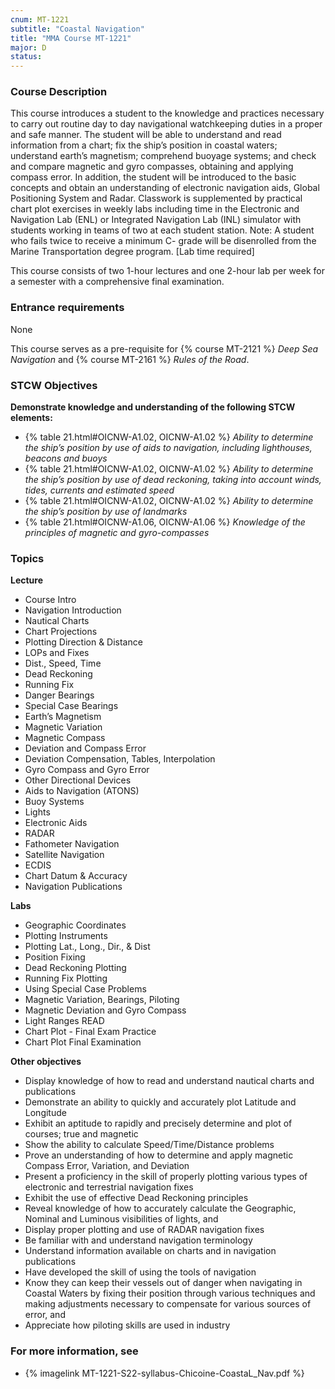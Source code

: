 ```yaml
---
cnum: MT-1221
subtitle: "Coastal Navigation"
title: "MMA Course MT-1221"
major: D
status: 
---
```


### Course Description

This course introduces a student to the knowledge and practices necessary to carry out routine day to day navigational watchkeeping duties in a proper and safe manner.  The student will be able to understand and read information from a chart; fix the ship’s position in coastal waters; understand earth’s magnetism; comprehend buoyage systems; and check and compare magnetic and gyro compasses, obtaining and applying compass error.  In addition, the student will be introduced to the basic concepts and obtain an understanding of electronic navigation aids, Global Positioning System and Radar.  Classwork is supplemented by practical chart plot exercises in weekly labs including time in the Electronic and Navigation Lab (ENL) or Integrated Navigation Lab (INL) simulator with students working in teams of two at each student station.  Note:  A student who fails twice to receive a minimum C- grade will be disenrolled from the Marine Transportation degree program. [Lab time required]


This course consists of two 1-hour lectures and one 2-hour lab per week for a semester with a comprehensive final examination.

### Entrance requirements

None

This course serves as a pre-requisite for  {% course MT-2121 %} *Deep Sea Navigation* and  {% course MT-2161 %} *Rules of the Road*.


### STCW Objectives

**Demonstrate knowledge and understanding of the following STCW elements:**

* {% table 21.html#OICNW-A1.02, OICNW-A1.02 %} *Ability to determine the ship’s position by use of aids to navigation, including lighthouses, beacons and buoys*
* {% table 21.html#OICNW-A1.02, OICNW-A1.02 %} *Ability to determine the ship’s position by use of dead reckoning, taking into account winds, tides, currents and estimated speed*
* {% table 21.html#OICNW-A1.02, OICNW-A1.02 %} *Ability to determine the ship’s position by use of landmarks*
* {% table 21.html#OICNW-A1.06, OICNW-A1.06 %} *Knowledge of the principles of magnetic and gyro-compasses*



### Topics

**Lecture**

* Course Intro
* Navigation Introduction
* Nautical Charts
* Chart Projections
* Plotting Direction & Distance
* LOPs and Fixes
* Dist., Speed, Time
* Dead Reckoning
* Running Fix
* Danger Bearings
* Special Case Bearings
* Earth’s Magnetism
* Magnetic Variation
* Magnetic Compass
* Deviation and Compass Error
* Deviation Compensation, Tables, Interpolation
* Gyro Compass and Gyro Error
* Other Directional Devices
* Aids to Navigation (ATONS) 
* Buoy Systems
* Lights
* Electronic Aids
* RADAR
* Fathometer Navigation
* Satellite Navigation
* ECDIS
* Chart Datum & Accuracy
* Navigation Publications

**Labs**

* Geographic Coordinates 
* Plotting Instruments
* Plotting Lat., Long., Dir., & Dist
* Position Fixing
* Dead Reckoning Plotting
* Running Fix Plotting
* Using Special Case Problems
* Magnetic Variation, Bearings, Piloting
* Magnetic Deviation and Gyro Compass
* Light Ranges READ
* Chart Plot - Final Exam Practice 
* Chart Plot Final Examination


**Other objectives**


*  Display knowledge of how to read and understand nautical charts and publications
*  Demonstrate an ability to quickly and accurately plot Latitude and Longitude
*  Exhibit an aptitude to rapidly and precisely determine and plot of courses; true and magnetic
*  Show the ability to calculate Speed/Time/Distance problems
*  Prove an understanding of how to determine and apply magnetic Compass Error, Variation, and Deviation
*  Present a proficiency in the skill of properly plotting various types of electronic and terrestrial navigation fixes
*  Exhibit the use of effective Dead Reckoning principles
*  Reveal knowledge of how to accurately calculate the Geographic, Nominal and Luminous visibilities of lights, and
*  Display proper plotting and use of RADAR navigation fixes
*  Be familiar with and understand navigation terminology
*  Understand information available on charts and in navigation publications
*  Have developed the skill of using the tools of navigation
*  Know they can keep their vessels out of danger when navigating in Coastal Waters by fixing their position through various techniques and making adjustments necessary to compensate for various sources of error, and
*  Appreciate how piloting skills are used in industry



### For more information, see 

* {% imagelink MT-1221-S22-syllabus-Chicoine-CoastaL_Nav.pdf %} 



